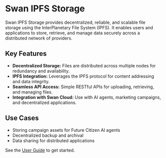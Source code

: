 # Swan IPFS Storage

Swan IPFS Storage provides decentralized, reliable, and scalable file storage using the InterPlanetary File System (IPFS). It enables users and applications to store, retrieve, and manage data securely across a distributed network of providers.

## Key Features

* **Decentralized Storage:** Files are distributed across multiple nodes for redundancy and availability.
* **IPFS Integration:** Leverages the IPFS protocol for content addressing and data integrity.
* **Seamless API Access:** Simple RESTful APIs for uploading, retrieving, and managing files.
* **Integration with Swan Cloud:** Use with AI agents, marketing campaigns, and decentralized applications.

## Use Cases

* Storing campaign assets for Future Citizen AI agents
* Decentralized backup and archival
* Data sharing for distributed applications

See the [User Guide](broken-reference) to get started.
